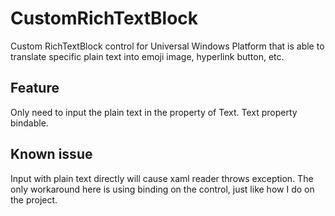 # CustomRichTextBlock

Custom RichTextBlock control for Universal Windows Platform that is able to
translate specific plain text into emoji image, hyperlink button, etc.




## Feature 
 
 Only need to input the plain text in the property of Text.
 Text property bindable.





## Known issue
 
 Input with plain text directly will cause xaml reader throws exception. The only workaround here is using binding on the control, just like how I do on the project.
